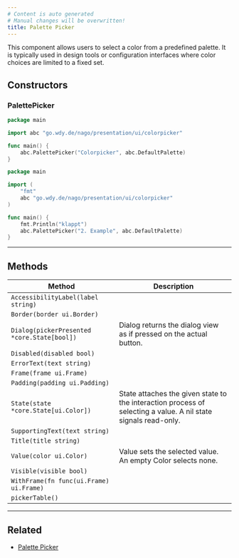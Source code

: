 ```yaml
---
# Content is auto generated
# Manual changes will be overwritten!
title: Palette Picker
---
```

This component allows users to select a color
from a predefined palette. It is typically used in design tools or
configuration interfaces where color choices are limited to a fixed set.

## Constructors
### PalettePicker
```go
package main

import abc "go.wdy.de/nago/presentation/ui/colorpicker"

func main() {
	abc.PalettePicker("Colorpicker", abc.DefaultPalette)
}

```
```go
package main

import (
	"fmt"
	abc "go.wdy.de/nago/presentation/ui/colorpicker"
)

func main() {
	fmt.Println("klappt")
	abc.PalettePicker("2. Example", abc.DefaultPalette)
}

```

---
## Methods
| Method | Description |
|--------| ------------|
| `AccessibilityLabel(label string)` |  |
| `Border(border ui.Border)` |  |
| `Dialog(pickerPresented *core.State[bool])` | Dialog returns the dialog view as if pressed on the actual button. |
| `Disabled(disabled bool)` |  |
| `ErrorText(text string)` |  |
| `Frame(frame ui.Frame)` |  |
| `Padding(padding ui.Padding)` |  |
| `State(state *core.State[ui.Color])` | State attaches the given state to the interaction process of selecting a value. A nil state signals read-only. |
| `SupportingText(text string)` |  |
| `Title(title string)` |  |
| `Value(color ui.Color)` | Value sets the selected value. An empty Color selects none. |
| `Visible(visible bool)` |  |
| `WithFrame(fn func(ui.Frame) ui.Frame)` |  |
| `pickerTable()` |  |
---
## Related

- [Palette Picker](../../composite/palette_picker/)
